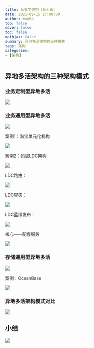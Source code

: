 ```yaml
---
title: 从零学架构（三十五）
date: 2021-09-15 17:00:00
author: maybe
top: false
cover: false
toc: false
mathjax: false
summary: 异地多活架构的三种模式
tags: 架构
categories:
- [架构]
---
```

## 异地多活架构的三种架构模式

### 业务定制型异地多活

![](/medias/assets/20210915153742.png)

### 业务通用型异地多活

![](/medias/assets/20210915154859.png)

案例1：淘宝单元化机构

![](/medias/assets/20210915160317.png)

案例2：蚂蚁LDC架构

![](/medias/assets/20210915161736.png)

LDC路由：

![](/medias/assets/20210915162013.png)

LDC容灾：

![](/medias/assets/20210915162126.png)

LDC蓝绿发布：

![](/medias/assets/20210915162703.png)

核心——配套服务

![](/medias/assets/20210915162830.png)

### 存储通用型异地多活

![](/medias/assets/20210915163143.png)

案例：OceanBase

![](/medias/assets/20210915163533.png)

### 异地多活架构模式对比

![](/medias/assets/20210915164121.png)

## 小结

![](/medias/assets/异地多活架构的三种模式.png)